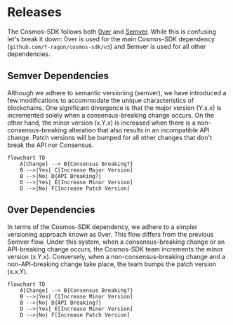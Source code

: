 # Releases

The Cosmos-SDK follows both [0ver](https://0ver.org/) and [Semver](https://semver.org/). While this is confusing let's break it down: 0ver is used for the main Cosmos-SDK dependency (`github.com/T-ragon/cosmos-sdk/v3`) and Semver is used for all other dependencies.

## Semver Dependencies

Although we adhere to semantic versioning (semver), we have introduced a few modifications to accommodate the unique characteristics of blockchains. One significant divergence is that the major version (Y.x.x) is incremented solely when a consensus-breaking change occurs. On the other hand, the minor version (x.Y.x) is increased when there is a non-consensus-breaking alteration that also results in an incompatible API change. Patch versions will be bumped for all other changes that don't break the API nor Consensus. 

```mermaid
flowchart TD
    A[Change] --> B{Consensus Breaking?}
    B -->|Yes| C[Increase Major Version]
    B -->|No| D{API Breaking?}
    D -->|Yes| E[Increase Minor Version]
    D -->|No| F[Increase Patch Version]
```

## 0ver Dependencies

In terms of the Cosmos-SDK dependency, we adhere to a simpler versioning approach known as 0ver. This flow differs from the previous Semver flow. Under this system, when a consensus-breaking change or an API-breaking change occurs, the Cosmos-SDK team increments the minor version (x.Y.x). Conversely, when a non-consensus-breaking change and a non-API-breaking change take place, the team bumps the patch version (x.x.Y).

```mermaid
flowchart TD
    A[Change] --> B{Consensus Breaking?}
    B -->|Yes| C[Increase Minor Version]
    B -->|No| D{API Breaking?}
    D -->|Yes| E[Increase Minor Version]
    D -->|No| F[Increase Patch Version]
```
